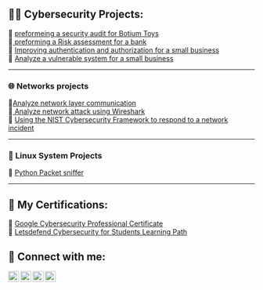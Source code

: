 <h2>👨‍💻 Cybersecurity Projects:</h2>
👀 <a href="https://github.com/dodzonduty/Security-Audit-for-Botium-toys.git">preformeing a security audit for Botium Toys</a>
<br>
👀<a href="https://github.com/dodzonduty/Risk-assessment-"> preforming a Risk assessment for a bank </a>
<br>
👀 <a href="https://github.com/dodzonduty/Improve-authentication-and-authorization-for-a-small-business"> Improving authentication and authorization for a small business</a>
<br>
👀 <a href="https://github.com/dodzonduty/Analyze-a-vulnerable-system-for-a-small-business">Analyze a vulnerable system for a small business</a> 

<hr>
<h3>🌐 Networks projects</h3>
👀<a href="https://github.com/dodzonduty/Analyze-network-layer-communication">Analyze network layer communication</a><br>
👀<a href="https://github.com/dodzonduty/Analyze-network-attacks-using-Wireshark"> Analyze network attack using Wireshark</a><br>
👀 <a href="https://github.com/dodzonduty/Using-the-NIST-Cybersecurity-Framework-to-respond-to-a-network-incident"> Using the NIST Cybersecurity Framework to respond to a network incident</a><br>

<hr>
<h3> 🐧 Linux System Projects</h3>
👀 <a href="https://github.com/dodzonduty/packet-sniffer"> Python Packet sniffer </a> <br>
<hr>

<h2>🧐 My Certifications:</h2>

🍒 <a href="https://www.coursera.org/account/accomplishments/specialization/M678BBLPJY4N"> Google Cybersecurity Professional Certificate </a><br>
🍒 <a href="https://app.letsdefend.io/certificate/show/80a1d906-0ece-476c-b4e8-d82f7079851b"> Letsdefend Cybersecurity for Students Learning Path </a><br>
<h2>🤳 Connect with me:</h2>

<a href="https://api.whatsapp.com/send?phone=201013428558" target="_blank" rel="noopener noreferrer">
  <img align="left" alt="WhatsApp" width="22px" src="https://cdn.jsdelivr.net/npm/simple-icons@v3/icons/whatsapp.svg" />
</a>
<a href="https://www.facebook.com/mohamed.ibrahim.92560/" target="_blank" rel="noopener noreferrer">
  <img align="left" alt="Facebook" width="22px" src="https://cdn.jsdelivr.net/npm/simple-icons@v3/icons/facebook.svg" />
</a>

<a href="https://www.linkedin.com/in/mohamed-ibrahem-330435246/" target="_blank" rel="noopener noreferrer">
  <img align="left" alt="LinkedIn" width="22px" src="https://cdn.jsdelivr.net/npm/simple-icons@v3/icons/linkedin.svg" />
</a>
<a href="https://www.instagram.com/mohamed8_8/" target="_blank" rel="noopener noreferrer">
  <img align="left" alt="Instagram" width="22px" src="https://cdn.jsdelivr.net/npm/simple-icons@v3/icons/instagram.svg" />
</a>
